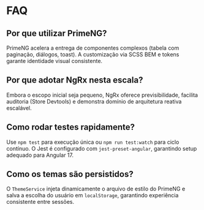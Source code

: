 # FAQ

## Por que utilizar PrimeNG?

PrimeNG acelera a entrega de componentes complexos (tabela com paginação, diálogos, toast). A customização via SCSS BEM e tokens garante identidade visual consistente.

## Por que adotar NgRx nesta escala?

Embora o escopo inicial seja pequeno, NgRx oferece previsibilidade, facilita auditoria (Store Devtools) e demonstra domínio de arquitetura reativa escalável.

## Como rodar testes rapidamente?

Use `npm test` para execução única ou `npm run test:watch` para ciclo contínuo. O Jest é configurado com `jest-preset-angular`, garantindo setup adequado para Angular 17.

## Como os temas são persistidos?

O `ThemeService` injeta dinamicamente o arquivo de estilo do PrimeNG e salva a escolha do usuário em `localStorage`, garantindo experiência consistente entre sessões.
